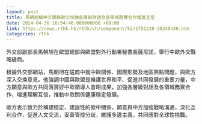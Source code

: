 ```yaml
---
layout: post
title: 馬朝旭稱中方願與歐方加強各層級對話及各領域務實合作增進互信
date: 2024-04-30 16:54:46.000000000 +08:00
link: https://news.rthk.hk/rthk/ch/component/k2/1751228-20240430.htm
categories: rthk
---
```


外交部副部長馬朝旭在歐盟總部與歐盟對外行動署秘書長薩尼諾，舉行中歐外交戰略磋商。

根據外交部網站，馬朝旭在磋商中就中歐關係、國際形勢及地區熱點問題，與歐方深入交換意見。他強調中國與歐盟是維護世界和平、促進共同發展的重要力量，中方願意與歐方共同落實好中歐領導人會晤成果，加強各層級對話及各領域務實合作，增進理解互信，推動中歐關係健康穩定發展。

歐方表示致力於構建穩定、建設性的歐中關係，願意與中方加強戰略溝通，深化互利合作，促進人文交流，妥善管控分歧，維護多邊主義，共同應對全球性挑戰。
